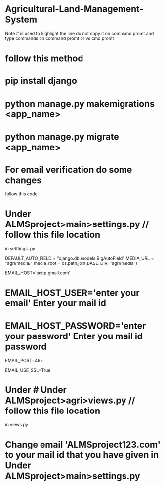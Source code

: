 # Agricultural-Land-Management-System
Note # is used to highlight the line do not copy it on command promt and type commands on command promt or vs cmd promt

# follow this method 

# pip install django
# python manage.py makemigrations <app_name>
# python manage.py migrate <app_name>



 # For email verification do some changes
 follow this code
# Under ALMSproject>main>settings.py // follow this file location
in setttings .py


DEFAULT_AUTO_FIELD = "django.db.models.BigAutoField"
MEDIA_URL = "agri/media/"
media_root = os.path.join(BASE_DIR, "agri/media")

EMAIL_HOST='smtp.gmail.com'  

# EMAIL_HOST_USER='enter your email' Enter your mail id

# EMAIL_HOST_PASSWORD='enter your password'  Enter you mail id password

EMAIL_PORT=465

EMAIL_USE_SSL=True

# Under # Under ALMSproject>agri>views.py // follow this file location
in views.py

# Change email 'ALMSproject123.com' to your mail id that you have given in Under ALMSproject>main>settings.py
